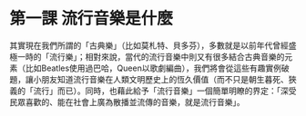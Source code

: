 # 第一課  流行音樂是什麼

其實現在我們所謂的「古典樂」（比如莫札特、貝多芬），多數就是以前年代曾經盛極一時的「流行樂」；相對來說，當代的流行音樂中則又有很多結合古典音樂的元素（比如Beatles使用過巴哈，Queen以歌劇編曲），我們將會從這些有趣實例破題，讓小朋友知道流行音樂在人類文明歷史上的恆久價值（而不只是朝生暮死、狹義的「流行」而已）。同時，也藉此給予「流行音樂」一個簡單明瞭的界定：「深受民眾喜歡的、能在社會上廣為散播並流傳的音樂，就是流行音樂」。
